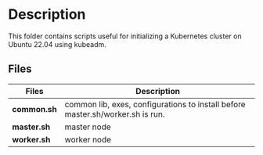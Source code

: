 # Description

This folder contains scripts useful for initializing a Kubernetes cluster on Ubuntu 22.04 using kubeadm.

## Files

| Files         | Description                                                                    |
| ------------- | ------------------------------------------------------------------------------ |
| **common.sh** | common lib, exes, configurations to install before master.sh/worker.sh is run. |
| **master.sh** | master node                                                                    |
| **worker.sh** | worker node                                                                    |
